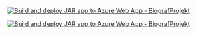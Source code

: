 [![Build and deploy JAR app to Azure Web App - BiografProjekt](https://github.com/BiografProjekt-3-semester/Biograf-backend/actions/workflows/main_biografprojekt.yml/badge.svg)](https://github.com/BiografProjekt-3-semester/Biograf-backend/actions/workflows/main_biografprojekt.yml)

[![Build and deploy JAR app to Azure Web App - BiografProjekt](https://github.com/BiografProjekt-3-semester/Biograf-backend/actions/workflows/development_biografprojekt.yml/badge.svg)](https://github.com/BiografProjekt-3-semester/Biograf-backend/actions/workflows/development_biografprojekt.yml)
